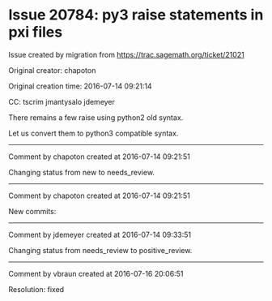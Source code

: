 # Issue 20784: py3 raise statements in pxi files

Issue created by migration from https://trac.sagemath.org/ticket/21021

Original creator: chapoton

Original creation time: 2016-07-14 09:21:14

CC:  tscrim jmantysalo jdemeyer

There remains a few raise using python2 old syntax.

Let us convert them to python3 compatible syntax.


---

Comment by chapoton created at 2016-07-14 09:21:51

Changing status from new to needs_review.


---

Comment by chapoton created at 2016-07-14 09:21:51

New commits:


---

Comment by jdemeyer created at 2016-07-14 09:33:51

Changing status from needs_review to positive_review.


---

Comment by vbraun created at 2016-07-16 20:06:51

Resolution: fixed
